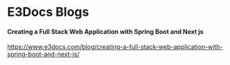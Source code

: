 
# E3Docs Blogs

#### Creating a Full Stack Web Application with Spring Boot and Next js
https://www.e3docs.com/blog/creating-a-full-stack-web-application-with-spring-boot-and-next-js/